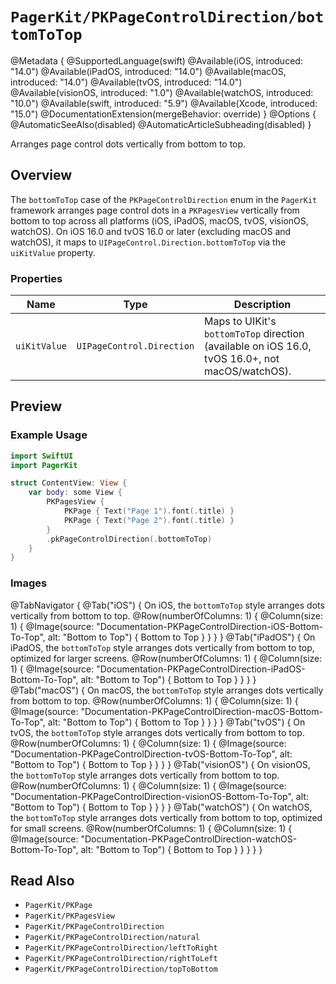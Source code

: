 # ``PagerKit/PKPageControlDirection/bottomToTop``

@Metadata {
    @SupportedLanguage(swift)
    @Available(iOS, introduced: "14.0")
    @Available(iPadOS, introduced: "14.0")
    @Available(macOS, introduced: "14.0")
    @Available(tvOS, introduced: "14.0")
    @Available(visionOS, introduced: "1.0")
    @Available(watchOS, introduced: "10.0")
    @Available(swift, introduced: "5.9")
    @Available(Xcode, introduced: "15.0")
    @DocumentationExtension(mergeBehavior: override)
}
@Options {
    @AutomaticSeeAlso(disabled)
    @AutomaticArticleSubheading(disabled)
}

Arranges page control dots vertically from bottom to top.

## Overview

The `bottomToTop` case of the `PKPageControlDirection` enum in the `PagerKit` framework arranges page control dots in a `PKPagesView` vertically from bottom to top across all platforms (iOS, iPadOS, macOS, tvOS, visionOS, watchOS). On iOS 16.0 and tvOS 16.0 or later (excluding macOS and watchOS), it maps to `UIPageControl.Direction.bottomToTop` via the `uiKitValue` property.

### Properties
| Name | Type | Description |
|------|------|-------------|
| `uiKitValue` | `UIPageControl.Direction` | Maps to UIKit's `bottomToTop` direction (available on iOS 16.0, tvOS 16.0+, not macOS/watchOS). |

## Preview

### Example Usage
```swift
import SwiftUI
import PagerKit

struct ContentView: View {
    var body: some View {
        PKPagesView {
            PKPage { Text("Page 1").font(.title) }
            PKPage { Text("Page 2").font(.title) }
        }
        .pkPageControlDirection(.bottomToTop)
    }
}
```

### Images

@TabNavigator {
    @Tab("iOS") {
        On iOS, the `bottomToTop` style arranges dots vertically from bottom to top.
        @Row(numberOfColumns: 1) {
            @Column(size: 1) {
                @Image(source: "Documentation-PKPageControlDirection-iOS-Bottom-To-Top", alt: "Bottom to Top") {
                    Bottom to Top
                }
            }
        }
    }
    @Tab("iPadOS") {
        On iPadOS, the `bottomToTop` style arranges dots vertically from bottom to top, optimized for larger screens.
        @Row(numberOfColumns: 1) {
            @Column(size: 1) {
                @Image(source: "Documentation-PKPageControlDirection-iPadOS-Bottom-To-Top", alt: "Bottom to Top") {
                    Bottom to Top
                }
            }
        }
    }
    @Tab("macOS") {
        On macOS, the `bottomToTop` style arranges dots vertically from bottom to top.
        @Row(numberOfColumns: 1) {
            @Column(size: 1) {
                @Image(source: "Documentation-PKPageControlDirection-macOS-Bottom-To-Top", alt: "Bottom to Top") {
                    Bottom to Top
                }
            }
        }
    }
    @Tab("tvOS") {
        On tvOS, the `bottomToTop` style arranges dots vertically from bottom to top.
        @Row(numberOfColumns: 1) {
            @Column(size: 1) {
                @Image(source: "Documentation-PKPageControlDirection-tvOS-Bottom-To-Top", alt: "Bottom to Top") {
                    Bottom to Top
                }
            }
        }
    }
    @Tab("visionOS") {
        On visionOS, the `bottomToTop` style arranges dots vertically from bottom to top.
        @Row(numberOfColumns: 1) {
            @Column(size: 1) {
                @Image(source: "Documentation-PKPageControlDirection-visionOS-Bottom-To-Top", alt: "Bottom to Top") {
                    Bottom to Top
                }
            }
        }
    }
    @Tab("watchOS") {
        On watchOS, the `bottomToTop` style arranges dots vertically from bottom to top, optimized for small screens.
        @Row(numberOfColumns: 1) {
            @Column(size: 1) {
                @Image(source: "Documentation-PKPageControlDirection-watchOS-Bottom-To-Top", alt: "Bottom to Top") {
                    Bottom to Top
                }
            }
        }
    }
}

## Read Also
- ``PagerKit/PKPage``
- ``PagerKit/PKPagesView``
- ``PagerKit/PKPageControlDirection``
- ``PagerKit/PKPageControlDirection/natural``
- ``PagerKit/PKPageControlDirection/leftToRight``
- ``PagerKit/PKPageControlDirection/rightToLeft``
- ``PagerKit/PKPageControlDirection/topToBottom``